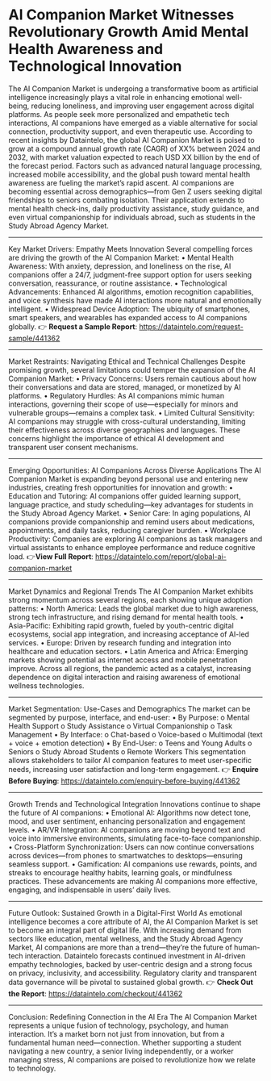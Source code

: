 # AI Companion Market Witnesses Revolutionary Growth Amid Mental Health Awareness and Technological Innovation

The AI Companion Market is undergoing a transformative boom as artificial intelligence increasingly plays a vital role in enhancing emotional well-being, reducing loneliness, and improving user engagement across digital platforms. As people seek more personalized and empathetic tech interactions, AI companions have emerged as a viable alternative for social connection, productivity support, and even therapeutic use.
According to recent insights by Dataintelo, the global AI Companion Market is poised to grow at a compound annual growth rate (CAGR) of XX% between 2024 and 2032, with market valuation expected to reach USD XX billion by the end of the forecast period. Factors such as advanced natural language processing, increased mobile accessibility, and the global push toward mental health awareness are fueling the market’s rapid ascent.
AI companions are becoming essential across demographics—from Gen Z users seeking digital friendships to seniors combating isolation. Their application extends to mental health check-ins, daily productivity assistance, study guidance, and even virtual companionship for individuals abroad, such as students in the Study Abroad Agency Market.
________________________________________
Key Market Drivers: Empathy Meets Innovation
Several compelling forces are driving the growth of the AI Companion Market:
•	Mental Health Awareness: With anxiety, depression, and loneliness on the rise, AI companions offer a 24/7, judgment-free support option for users seeking conversation, reassurance, or routine assistance.
•	Technological Advancements: Enhanced AI algorithms, emotion recognition capabilities, and voice synthesis have made AI interactions more natural and emotionally intelligent.
•	Widespread Device Adoption: The ubiquity of smartphones, smart speakers, and wearables has expanded access to AI companions globally.
👉 **Request a Sample Report**: https://dataintelo.com/request-sample/441362
________________________________________
Market Restraints: Navigating Ethical and Technical Challenges
Despite promising growth, several limitations could temper the expansion of the AI Companion Market:
•	Privacy Concerns: Users remain cautious about how their conversations and data are stored, managed, or monetized by AI platforms.
•	Regulatory Hurdles: As AI companions mimic human interactions, governing their scope of use—especially for minors and vulnerable groups—remains a complex task.
•	Limited Cultural Sensitivity: AI companions may struggle with cross-cultural understanding, limiting their effectiveness across diverse geographies and languages.
These concerns highlight the importance of ethical AI development and transparent user consent mechanisms.
________________________________________
Emerging Opportunities: AI Companions Across Diverse Applications
The AI Companion Market is expanding beyond personal use and entering new industries, creating fresh opportunities for innovation and growth:
•	Education and Tutoring: AI companions offer guided learning support, language practice, and study scheduling—key advantages for students in the Study Abroad Agency Market.
•	Senior Care: In aging populations, AI companions provide companionship and remind users about medications, appointments, and daily tasks, reducing caregiver burden.
•	Workplace Productivity: Companies are exploring AI companions as task managers and virtual assistants to enhance employee performance and reduce cognitive load.
👉**View Full Report**: https://dataintelo.com/report/global-ai-companion-market
________________________________________
Market Dynamics and Regional Trends
The AI Companion Market exhibits strong momentum across several regions, each showing unique adoption patterns:
•	North America: Leads the global market due to high awareness, strong tech infrastructure, and rising demand for mental health tools.
•	Asia-Pacific: Exhibiting rapid growth, fueled by youth-centric digital ecosystems, social app integration, and increasing acceptance of AI-led services.
•	Europe: Driven by research funding and integration into healthcare and education sectors.
•	Latin America and Africa: Emerging markets showing potential as internet access and mobile penetration improve.
Across all regions, the pandemic acted as a catalyst, increasing dependence on digital interaction and raising awareness of emotional wellness technologies.
________________________________________
Market Segmentation: Use-Cases and Demographics
The market can be segmented by purpose, interface, and end-user:
•	By Purpose:
o	Mental Health Support
o	Study Assistance
o	Virtual Companionship
o	Task Management
•	By Interface:
o	Chat-based
o	Voice-based
o	Multimodal (text + voice + emotion detection)
•	By End-User:
o	Teens and Young Adults
o	Seniors
o	Study Abroad Students
o	Remote Workers
This segmentation allows stakeholders to tailor AI companion features to meet user-specific needs, increasing user satisfaction and long-term engagement.
👉 **Enquire Before Buying**: https://dataintelo.com/enquiry-before-buying/441362
________________________________________
Growth Trends and Technological Integration
Innovations continue to shape the future of AI companions:
•	Emotional AI: Algorithms now detect tone, mood, and user sentiment, enhancing personalization and engagement levels.
•	AR/VR Integration: AI companions are moving beyond text and voice into immersive environments, simulating face-to-face companionship.
•	Cross-Platform Synchronization: Users can now continue conversations across devices—from phones to smartwatches to desktops—ensuring seamless support.
•	Gamification: AI companions use rewards, points, and streaks to encourage healthy habits, learning goals, or mindfulness practices.
These advancements are making AI companions more effective, engaging, and indispensable in users’ daily lives.
________________________________________
Future Outlook: Sustained Growth in a Digital-First World
As emotional intelligence becomes a core attribute of AI, the AI Companion Market is set to become an integral part of digital life. With increasing demand from sectors like education, mental wellness, and the Study Abroad Agency Market, AI companions are more than a trend—they’re the future of human-tech interaction.
Dataintelo forecasts continued investment in AI-driven empathy technologies, backed by user-centric design and a strong focus on privacy, inclusivity, and accessibility. Regulatory clarity and transparent data governance will be pivotal to sustained global growth.
👉 **Check Out the Report**: https://dataintelo.com/checkout/441362
________________________________________
Conclusion: Redefining Connection in the AI Era
The AI Companion Market represents a unique fusion of technology, psychology, and human interaction. It’s a market born not just from innovation, but from a fundamental human need—connection. Whether supporting a student navigating a new country, a senior living independently, or a worker managing stress, AI companions are poised to revolutionize how we relate to technology.

